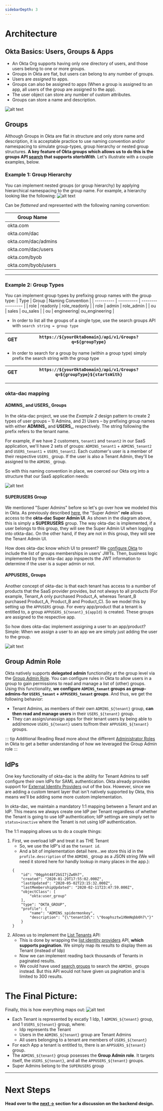 ```yaml
---
sidebarDepth: 3
---
```


# Architecture

## Okta Basics: Users, Groups & Apps

* An Okta Org supports having only one directory of users, and those users belong to one or more groups.
* Groups in Okta are flat, but users can belong to any number of groups. 
* Users are *assigned* to apps. 
* Groups can also be assigned to apps (When a group is assigned to an app, all users of the group are assigned to the app). 
* The user object can store any number of custom attributes. 
* Groups can store a name and description. 

![alt text](./images/okta-entities.png)

## Groups
Although Groups in Okta are flat in structure and only store name and description, it is acceptable practice to use naming convention and/or namespacing to simulate group-types, group hierarchy or nested group structures. **A key feature of Okta groups which allows us to do this is the groups API [search](https://developer.okta.com/docs/reference/api/groups/#search-groups) that supports *startsWith***. Let's illustrate with a couple examples, below.

### Example 1: Group Hierarchy

You can implement nested groups (or group hierarchy) by applying hierarchical namespacing to the group name. For example, a hierarchy looking like the following:
![alt text](./images/dac-groups-example1.png)

Can be *flattened* and represented with the following naming convention:

| Group Name |
| ---------- |
| okta.com   |
| okta.com/dac |
| okta.com/dac/admins  |
| okta.com/dac/users  |
| okta.com/byob |
| okta.com/byob/users |

---
### Example 2: Group Types

You can implement group types by prefixing group names with the group type:
| Type       | Group      | Naming Convention |
| ---------- | ---------- | ----------------- |
| role       |  readonly  |  role_readonly    |
| role       |  admin     |  role_admin       |
| ou         |  sales     |  ou_sales         |
| ou         | engineering|  ou_engineering   |
* In order to list all the groups of a single type, use the search groups API with `search string = group type`


| GET | `https://${yourOktaDomain}/api/v1/Groups?q=${groupType}` |
| --- | --- |

* In order to search for a group by name (within a group type) simply prefix the search string with the group type

| GET | `https://${yourOktaDomain}/api/v1/Groups?q=${groupType}${startsWith}` |
| --- | --- |

---
### okta-dac mapping

#### ADMINS_ and USERS_ Groups
In the okta-dac project, we use the *Example 2* design pattern to create 2 types of user groups – 1) Admins, and 2) Users – by prefixing group names with either **ADMINS_** and **USERS_**, respectively. The string following the prefix refers to the tenant name. 

For example, if we have 2 customers, `tenant1` and `tenant2` in our SaaS application, we'll have 2 sets of groups: `ADMINS_tenant1` + `ADMINS_tenant2` and `USERS_tenant1` + `USERS_tenant2`. Each customer's user is a member of their respective `USERS_` group. If the user is also a Tenant Admin, they'll be assigned to the `ADMINS_` group. 

So with this naming convention in place, we coerced our Okta org into a structure that our SaaS application needs:

![alt text](./images/multitenant.png)

#### SUPERUSERS Group
We mentioned "Super Admins" before so let's go over how we modeled this in Okta. As previously described [here](/guide/#super-admin), the "Super Admin" __role__ allows access to the **okta-dac Super Admin UI**. As shown in the diagram above, this is simply a __SUPERUSERS__ group. The way okta-dac is implemented, if a user belongs to this group, they will see the Super Admin UI when logging into otkta-dac. On the other hand, if they are not in this group, they will see the Tenant Admin UI.

How does okta-dac know which UI to present? We [configure Okta](/setup/org-setup.html#_6-add-custom-claims) to include the list of groups memberships in users' JWTs. Then, business logic implemented by the okta-dac app inpspects the JWT information to determine if the user is a super admin or not.

#### APPUSERS_ Groups
Another concept of okta-dac is that each tenant has access to a number of products that the SaaS provider provides, but not always to all products (For example, Tenant_A only purchased Product_A, whereas Tenant_B purchased Product_A, Product_B and Product_C). So we model this by setting up the `APPUSERS` group. For every app/product that a tenant is entitled to, a group `APPUSERS_${tenant}_${appId}` is created. These groups are assigned to the respective app. 

So how does okta-dac implement assigning a user to an app/product? Simple: When we assign a user to an app we are simply just adding the user to the group.

![alt text](./images/appusers.png)

## Group Admin Role
Okta natively supports **delegated admin** functionality at the group level via the [Group Admin Role](https://help.okta.com/en/prod/Content/Topics/Security/admin-role-groupadmin.htm). You can configure rules in Okta to allow users in a group to gain permissions to read and manage a list of (other) groups. Using this functionality, **we configure `ADMINS_tenant` groups as group-admins-for `USERS_tenant` + `APPUSERS_tenant` groups**. And thus, we get the following behavior:
* Tenant Admins, as members of their own `ADMINS_${tenant}` group, **can then read and manage users** in their `USERS_${tenant}` group. 
* They can assign/unassign apps for their tenant users by being able to add/remove `USERS_${tenant}` users to/from their `APPUSERS_${tenant}` groups.

::: tip Additional Reading
Read more about the different [Administrator Roles](https://help.okta.com/en/prod/Content/Topics/Security/Administrators.htm) in Okta to get a better understanding of how we leveraged the Group Admin role
:::

## IdPs
One key functionality of okta-dac is the ability for Tenant Admins to self configure their own IdPs for SAML authentication. Okta already provides support for [External Identity Providers](https://developer.okta.com/docs/concepts/identity-providers/) out of the box. However, since we are adding a custom tenant layer that isn't natively supported by Okta, this means we'll be adding some more custom implementation.

In okta-dac, we maintain a mandatory 1:1 mapping between a Tenant and an IdP. This means we always create one IdP per Tenant regardless of whether the Tenant is going to use IdP authentication; IdP settings are simply set to `status=inactive` where the Tenant is not using IdP authentication.

The 1:1 mapping allows us to do a couple things:
1. First, we overload IdP and treat it as THE Tenant
    * So, we use the IdP's id as the `tenant id`.
    * And a bit of implementation detail here...we store this id in the `profile.description` of the `ADMINS_` group as a JSON string (We will need it stored here for handly lookup in many places in the app.):
    ```json{12}
    {
        "id": "00gpht48f2bSI7jZw0h7",
        "created": "2020-01-29T17:55:02.000Z",
        "lastUpdated": "2020-05-02T23:15:32.000Z",
        "lastMembershipUpdated": "2020-02-11T23:47:59.000Z",
        "objectClass": [
            "okta:user_group"
        ],
        "type": "OKTA_GROUP",
        "profile": {
            "name": "ADMINS_spidermonkey",
            "description": "{\"tenantId\": \"0oaphsztw1XNmNqbb0h7\"}"
        }
    }
    ```
2. Allows us to implement the [List Tenants](/api/#list-tenants-with-pagination) API: 
    * This is done by wrapping the [list identity providers](https://developer.okta.com/docs/reference/api/idps/#list-identity-providers) API, **which supports pagination**. We simply map its results to display them as Tenant (instead of Idp)
    * Now we can implement reading back thousands of Tenants in paginated results.
    * We could have used [search groups](https://developer.okta.com/docs/reference/api/groups/#search-groups) to search the `ADMINS_` groups instead. But this API would not have given us pagination and is limited to 300 results.

# The Final Picture:
Finally, this is how everything maps out:
![alt text](./images/dac-map.png)
* Each Tenant is represented by excatly 1 Idp, 1 `ADMINS_${tenant}` group, and 1 `USERS_${tenant}` group, where:
    * Idp represents the Tenant
    * Users in the `ADMINS_${tenant}` group are Tenant Admins
    * All users belonging to a tenant are members of `USERS_${tenant}`
* For each App a tenant is entitled to, there is an `APPSUERS_${tenant}` group.
* The `ADMINS_${tenant}` group posesses the __Group Admin role__. It targets itself, the `USERS_${tenant}`, and all the `APPUSERS_${tenant}` groups.
* Super Admins belong to the `SUPERUSERS` group

--- 
# Next Steps
__Head over to the [next ->](api-design) section for a discussion on the backend design.__
